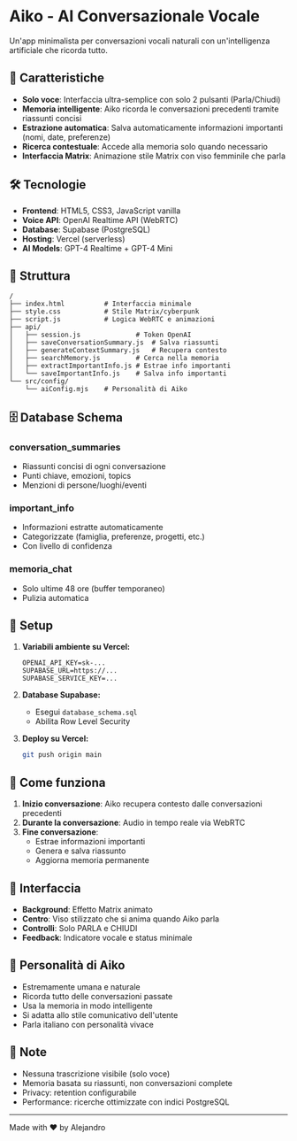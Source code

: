 # Aiko - AI Conversazionale Vocale

Un'app minimalista per conversazioni vocali naturali con un'intelligenza artificiale che ricorda tutto.

## 🎯 Caratteristiche

- **Solo voce**: Interfaccia ultra-semplice con solo 2 pulsanti (Parla/Chiudi)
- **Memoria intelligente**: Aiko ricorda le conversazioni precedenti tramite riassunti concisi
- **Estrazione automatica**: Salva automaticamente informazioni importanti (nomi, date, preferenze)
- **Ricerca contestuale**: Accede alla memoria solo quando necessario
- **Interfaccia Matrix**: Animazione stile Matrix con viso femminile che parla

## 🛠️ Tecnologie

- **Frontend**: HTML5, CSS3, JavaScript vanilla
- **Voice API**: OpenAI Realtime API (WebRTC)
- **Database**: Supabase (PostgreSQL)
- **Hosting**: Vercel (serverless)
- **AI Models**: GPT-4 Realtime + GPT-4 Mini

## 📁 Struttura

```
/
├── index.html          # Interfaccia minimale
├── style.css           # Stile Matrix/cyberpunk
├── script.js           # Logica WebRTC e animazioni
├── api/
│   ├── session.js              # Token OpenAI
│   ├── saveConversationSummary.js  # Salva riassunti
│   ├── generateContextSummary.js   # Recupera contesto
│   ├── searchMemory.js         # Cerca nella memoria
│   ├── extractImportantInfo.js # Estrae info importanti
│   └── saveImportantInfo.js    # Salva info importanti
└── src/config/
    └── aiConfig.mjs    # Personalità di Aiko
```

## 🗄️ Database Schema

### conversation_summaries
- Riassunti concisi di ogni conversazione
- Punti chiave, emozioni, topics
- Menzioni di persone/luoghi/eventi

### important_info
- Informazioni estratte automaticamente
- Categorizzate (famiglia, preferenze, progetti, etc.)
- Con livello di confidenza

### memoria_chat
- Solo ultime 48 ore (buffer temporaneo)
- Pulizia automatica

## 🚀 Setup

1. **Variabili ambiente su Vercel:**
   ```
   OPENAI_API_KEY=sk-...
   SUPABASE_URL=https://...
   SUPABASE_SERVICE_KEY=...
   ```

2. **Database Supabase:**
   - Esegui `database_schema.sql`
   - Abilita Row Level Security

3. **Deploy su Vercel:**
   ```bash
   git push origin main
   ```

## 💬 Come funziona

1. **Inizio conversazione**: Aiko recupera contesto dalle conversazioni precedenti
2. **Durante la conversazione**: Audio in tempo reale via WebRTC
3. **Fine conversazione**: 
   - Estrae informazioni importanti
   - Genera e salva riassunto
   - Aggiorna memoria permanente

## 🎨 Interfaccia

- **Background**: Effetto Matrix animato
- **Centro**: Viso stilizzato che si anima quando Aiko parla
- **Controlli**: Solo PARLA e CHIUDI
- **Feedback**: Indicatore vocale e status minimale

## 🤖 Personalità di Aiko

- Estremamente umana e naturale
- Ricorda tutto delle conversazioni passate
- Usa la memoria in modo intelligente
- Si adatta allo stile comunicativo dell'utente
- Parla italiano con personalità vivace

## 📝 Note

- Nessuna trascrizione visibile (solo voce)
- Memoria basata su riassunti, non conversazioni complete
- Privacy: retention configurabile
- Performance: ricerche ottimizzate con indici PostgreSQL

---

Made with ❤️ by Alejandro 